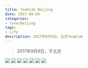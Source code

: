 ```yaml
---
title: Teamlab Beijing
date: 2017-09-09
categories:
- love/Beijing
tags: 
- Life
description: 2017年9月9日，北京Teamlab
---
```

<blockquote class="blockquote-center">2017年9月9日，于北京</blockquote><!--more-->

<img src="http://ow2dmnlmn.bkt.clouddn.com/8.jpg" class="full-image" /> 
<img src="http://ow2dmnlmn.bkt.clouddn.com/2.jpg" class="full-image" /> 
<img src="http://ow2dmnlmn.bkt.clouddn.com/3.jpg" class="full-image" /> 
<img src="http://ow2dmnlmn.bkt.clouddn.com/4.jpg" class="full-image" /> 
<img src="http://ow2dmnlmn.bkt.clouddn.com/6.jpg" class="full-image" /> 
<img src="http://ow2dmnlmn.bkt.clouddn.com/7.jpg" class="full-image" /> 
<img src="http://ow2dmnlmn.bkt.clouddn.com/1.jpg" class="full-image" /> 
